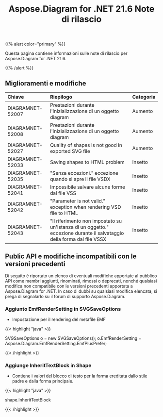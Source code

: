﻿---
title: Aspose.Diagram for .NET 21.6 Note di rilascio
type: docs
weight: 7
url: /it/net/aspose-diagram-for-net-21-6-release-notes/
---
{{% alert color="primary" %}} 

Questa pagina contiene informazioni sulle note di rilascio per Aspose.Diagram for .NET 21.6.

{{% /alert %}} 
## **Miglioramenti e modifiche**

|**Chiave**|**Riepilogo**|**Categoria**|
|:- |:- |:- |
|DIAGRAMNET-52007|Prestazioni durante l'inizializzazione di un oggetto diagram|Aumento|
|DIAGRAMNET-52008|Prestazioni durante l'inizializzazione di un oggetto diagram|Aumento|
|DIAGRAMNET-52027|Quality of shapes is not good in exported SVG file|Aumento|
|DIAGRAMNET-52033|Saving shapes to HTML problem|Insetto|
|DIAGRAMNET-52035|"Senza eccezioni." eccezione quando si apre il file VSDX|Insetto|
|DIAGRAMNET-52041|Impossibile salvare alcune forme dal file VSS|Insetto|
|DIAGRAMNET-52042|"Parameter is not valid." exception when rendering VSD file to HTML|Insetto|
|DIAGRAMNET-52043|"Il riferimento non impostato su un'istanza di un oggetto." eccezione durante il salvataggio della forma dal file VSSX|Insetto|

## **Public API e modifiche incompatibili con le versioni precedenti**
Di seguito è riportato un elenco di eventuali modifiche apportate al pubblico API come membri aggiunti, rinominati, rimossi o deprecati, nonché qualsiasi modifica non compatibile con le versioni precedenti apportata a Aspose.Diagram for .NET. In caso di dubbi su qualsiasi modifica elencata, si prega di segnalarlo su il forum di supporto Aspose.Diagram.
### **Aggiunto EmfRenderSetting in SVGSaveOptions**
- Impostazione per il rendering del metafile EMF

{{< highlight "java" >}}

SVGSaveOptions o = new SVGSaveOptions();
o.EmfRenderSetting = Aspose.Diagram.EmfRenderSetting.EmfPlusPrefer;

{{< /highlight >}}
### **Aggiunge InheritTextBlock in Shape**
- Contiene i valori del blocco di testo per la forma ereditata dallo stile padre e dalla forma principale.



{{< highlight "java" >}}

shape.InheritTextBlock

{{< /highlight >}}





